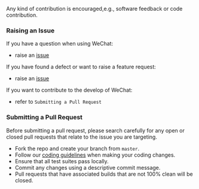 Any kind of contribution is encouraged,e.g., software feedback or code contribution.

### Raising an Issue

If you have a question when using WeChat:

- raise an [issue](https://github.com/csu-software-1504/WeChat/issues)

If you have found a defect or want to raise a feature request:

- raise an [issue](https://github.com/csu-software-1504/WeChat/issues)

If you want to contribute to the develop of WeChat:

- refer to `Submitting a Pull Request`

### Submitting a Pull Request

Before submitting a pull request, please search carefully for any open or closed pull requests that relate to the issue you are targeting.

- Fork the repo and create your branch from `master`.
- Follow our [coding guidelines](CODING-GUIDELINES.md) when making your coding changes.
- Ensure that all test suites pass locally.
- Commit any changes using a descriptive commit message.
- Pull requests that have associated builds that are not 100% clean will be closed.